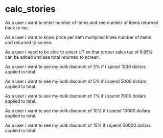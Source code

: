 # calc_stories

As a user i want to enter number of items and  see number of  items returned back to me. 

As a user i want to know price per item multiplied times number of items and returned to screen.

As a user i need to be able to select UT so that proper sales tax of 6.85% can be added and see total returned to screen. 

As a user i want to see my bulk discount of 3% if i spend 1000 dollars applied to total. 

As a user i want to see my bulk discount of 5% if i spend 5000 dollars applied to total. 

As a user i want to see my bulk discount of 7% if i spend 7000 dollars applied to total. 

As a user i want to see my bulk discount of 10% if i spend 10000 dollars applied to total. 

As a user i want to see my bulk discount of 15% if i spend 50000 dollars applied to total. 






	